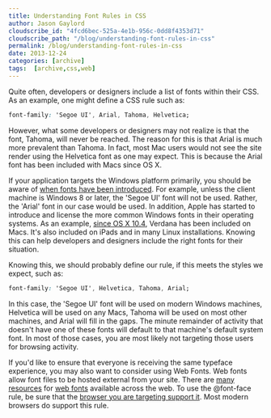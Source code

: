 ```yaml
---
title: Understanding Font Rules in CSS
author: Jason Gaylord
cloudscribe_id: "4fcd6bec-525a-4e1b-956c-0dd8f4353d71"
cloudscribe_path: "/blog/understanding-font-rules-in-css"
permalink: /blog/understanding-font-rules-in-css
date: 2013-12-24
categories: [archive]
tags:  [archive,css,web]
---
```


Quite often, developers or designers include a list of fonts within their CSS. As an example, one might define a CSS rule such as:

```css
font-family: 'Segoe UI', Arial, Tahoma, Helvetica;
```

However, what some developers or designers may not realize is that the font, Tahoma, will never be reached. The reason for this is that Arial is much more prevalent than Tahoma. In fact, most Mac users would not see the site render using the Helvetica font as one may expect. This is because the Arial font has been included with Macs since OS X.

If your application targets the Windows platform primarily, you should be aware of [when fonts have been introduced](http://jasong.us/1cvGp2Z). For example, unless the client machine is Windows 8 or later, the 'Segoe UI' font will not be used. Rather, the 'Arial' font in our case would be used. In addition, Apple has started to introduce and license the more common Windows fonts in their operating systems. As an example, [since OS X 10.4](http://jasong.us/1cvGsfk), Verdana has been included on Macs. It's also included on iPads and in many Linux installations. Knowing this can help developers and designers include the right fonts for their situation.

Knowing this, we should probably define our rule, if this meets the styles we expect, such as:

```css
font-family: 'Segoe UI', Helvetica, Tahoma, Arial;
```

In this case, the 'Segoe UI' font will be used on modern Windows machines, Helvetica will be used on any Macs, Tahoma will be used on most other machines, and Arial will fill in the gaps. The minute remainder of activity that doesn't have one of these fonts will default to that machine's default system font. In most of those cases, you are most likely not targeting those users for browsing activity.

If you'd like to ensure that everyone is receiving the same typeface experience, you may also want to consider using Web Fonts. Web fonts allow font files to be hosted external from your site. There are [many resources](http://jasong.us/1cvGpQF) for [web fonts](http://jasong.us/1cvGtjq) available across the web. To use the @font-face rule, be sure that the [browser you are targeting support it](http://jasong.us/1cvGu6S). Most modern browsers do support this rule.